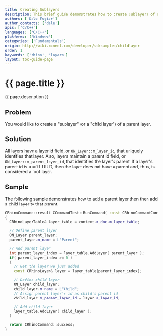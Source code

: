 ```yaml
---
title: Creating Sublayers
description: This brief guide demonstrates how to create sublayers of a parent layer using C/C++.
authors: ['Dale Fugier']
author_contacts: ['dale']
apis: ['C/C++']
languages: ['C/C++']
platforms: ['Windows']
categories: ['Fundamentals']
origin: http://wiki.mcneel.com/developer/sdksamples/childlayer
order: 1
keywords: ['rhino', 'layers']
layout: toc-guide-page
---
```


# {{ page.title }}

{{ page.description }}

## Problem

You would like to create a "sublayer" (or a "child layer") of a parent layer.

## Solution

All layers have a layer id field, or `ON_Layer::m_layer_id`, that uniquely identifies that layer.  Also, layers maintain a parent id field, or `ON_Layer::m_parent_layer_id`, that identifies the layer's parent.  If a layer's parent id is a `null` UUID, then the layer does not have a parent and, thus, is considered a root layer.

## Sample

The following sample demonstrates how to add a parent layer then then add a child layer to that parent.

```cpp
CRhinoCommand::result CCommandTest::RunCommand( const CRhinoCommandContext& context )
{
  CRhinoLayerTable& layer_table = context.m_doc.m_layer_table;

  // Define parent layer
  ON_Layer parent_layer;
  parent_layer.m_name = L"Parent";

  // Add parent layer
  int parent_layer_index = layer_table.AddLayer( parent_layer );
  if( parent_layer_index >= 0 )
  {
    // Get the layer we just added
    const CRhinoLayer& layer = layer_table[parent_layer_index];

    // Define child layer
    ON_Layer child_layer;
    child_layer.m_name = L"Child";
    // Assign parent layer's id as child's parent id
    child_layer.m_parent_layer_id = layer.m_layer_id;

    // Add child layer
    layer_table.AddLayer( child_layer );
  }

  return CRhinoCommand::success;
}
```
